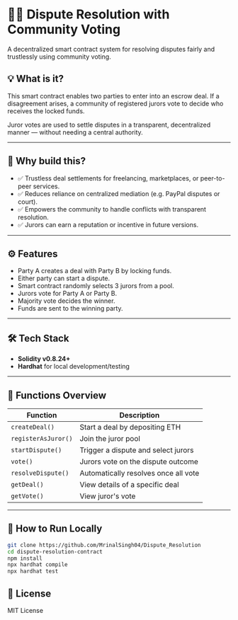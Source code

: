 # 🧑‍⚖️ Dispute Resolution with Community Voting

A decentralized smart contract system for resolving disputes fairly and trustlessly using community voting.

## 💡 What is it?

This smart contract enables two parties to enter into an escrow deal. If a disagreement arises, a community of registered jurors vote to decide who receives the locked funds.

Juror votes are used to settle disputes in a transparent, decentralized manner — without needing a central authority.

---

## 🎯 Why build this?

- ✅ Trustless deal settlements for freelancing, marketplaces, or peer-to-peer services.
- ✅ Reduces reliance on centralized mediation (e.g. PayPal disputes or court).
- ✅ Empowers the community to handle conflicts with transparent resolution.
- ✅ Jurors can earn a reputation or incentive in future versions.

---

## ⚙️ Features

- Party A creates a deal with Party B by locking funds.
- Either party can start a dispute.
- Smart contract randomly selects 3 jurors from a pool.
- Jurors vote for Party A or Party B.
- Majority vote decides the winner.
- Funds are sent to the winning party.

---

## 🛠️ Tech Stack

- **Solidity v0.8.24+**
- **Hardhat** for local development/testing

---

## 🧪 Functions Overview

| Function            | Description                          |
| ------------------- | ------------------------------------ |
| `createDeal()`      | Start a deal by depositing ETH       |
| `registerAsJuror()` | Join the juror pool                  |
| `startDispute()`    | Trigger a dispute and select jurors  |
| `vote()`            | Jurors vote on the dispute outcome   |
| `resolveDispute()`  | Automatically resolves once all vote |
| `getDeal()`         | View details of a specific deal      |
| `getVote()`         | View juror's vote                    |

---

## 🚀 How to Run Locally

```bash
git clone https://github.com/MrinalSingh04/Dispute_Resolution
cd dispute-resolution-contract
npm install
npx hardhat compile
npx hardhat test
```

## 📄 License

MIT License
